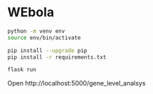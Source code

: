 # WEbola

```bash
python -m venv env
source env/bin/activate

pip install --upgrade pip
pip install -r requirements.txt

flask run 
```
Open http://localhost:5000/gene_level_analsys
